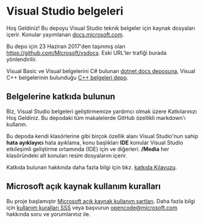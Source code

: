 # <a name="visual-studio-documentation"></a>Visual Studio belgeleri

Hoş Geldiniz! Bu depoyu Visual Studio teknik belgeler için kaynak dosyaları içerir. Konular yayımlanan [docs.microsoft.com](https://docs.microsoft.com/visualstudio).

Bu depo için 23 Haziran 2017'den taşınmış olan https://github.com/Microsoft/vsdocs. Eski URL'ler trafiği burada yönlendirilir.

Visual Basic ve Visual belgelerini C# bulunan [dotnet docs deposuna](https://github.com/dotnet/docs/tree/master/docs), Visual C++ belgelerinin bulunduğu [C++ belgeleri depo](http://github.com/MicrosoftDocs/cpp-docs).

## <a name="contribute-to-the-documentation"></a>Belgelerine katkıda bulunun

Biz, Visual Studio belgeleri geliştirmemize yardımcı olmak üzere Katkılarınızı Hoş Geldiniz. Bu depodaki tüm makalelerde GitHub özellikli markdown'ı kullanın.

Bu depoda kendi klasörlerine gibi birçok özellik alanı Visual Studio'nun sahip **hata ayıklayıcı** hata ayıklama, konu başlıkları **IDE** konular Visual Studio etkileşimli geliştirme ortamında (IDE) için ve diğerleri. **/Media** her klasöründeki alt konuları resim dosyalarını içerir.

Katkıda bulunan hakkında daha fazla bilgi için bkz. [katkıda Kılavuzu](CONTRIBUTING.md).

## <a name="microsoft-open-source-code-of-conduct"></a>Microsoft açık kaynak kullanım kuralları

Bu proje başlamıştır [Microsoft açık kaynak kullanım şartları](https://opensource.microsoft.com/codeofconduct/). Daha fazla bilgi için [kullanım kuralları SSS](https://opensource.microsoft.com/codeofconduct/faq/) veya başvurun [ opencode@microsoft.com ](mailto:opencode@microsoft.com) hakkında soru ve yorumlarınız ile.
